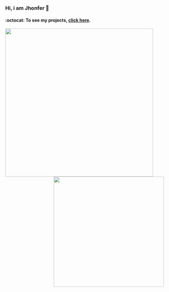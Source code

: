 ### Hi, i am Jhonfer  👋
#### :octocat: To see my projects, [click here](https://gist.github.com/jeirf12/c3b5d4cf64b6e4ff6ddec7a444e21e40).

<a href="https://github.com/anuraghazra/github-readme-stats">
  <img align="left" width="470px" src="https://github-readme-stats.vercel.app/api?username=jeirf12&show_icons=true&theme=gruvbox&hide_border=true&hide=issues,starts" />
</a>

<a href="https://github.com/anuraghazra/github-readme-stats">
  <img align="right" width="350px" src="https://github-readme-stats.vercel.app/api/top-langs/?username=jeirf12&theme=gruvbox&layout=compact&hide_border=true" />
</a>

<!--
**jeirf12/jeirf12** is a ✨ _special_ ✨ repository because its `README.md` (this file) appears on your GitHub profile.

Here are some ideas to get you started:

- 🔭 I’m currently working on ...
- 🌱 I’m currently learning ...
- 👯 I’m looking to collaborate on ...
- 🤔 I’m looking for help with ...
- 💬 Ask me about ...
- 📫 How to reach me: ...
- 😄 Pronouns: ...
- ⚡ Fun fact: ...
-->
